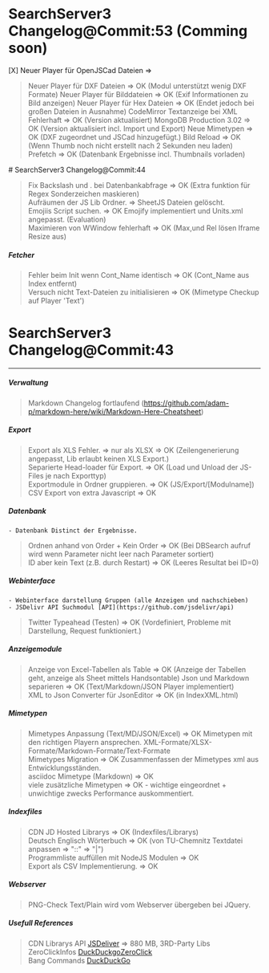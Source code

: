 # SearchServer3 Changelog@Commit:53 (Comming soon)

[X] Neuer Player für OpenJSCad Dateien			=> 
> Neuer Player für DXF Dateien					=> OK (Modul unterstützt wenig DXF Formate)
> Neuer Player für Bilddateien					=> OK (Exif Informationen zu Bild anzeigen)
> Neuer Player für Hex Dateien					=> OK (Endet jedoch bei großen Dateien in Ausnahme)
> CodeMirror Textanzeige bei XML Fehlerhaft		=> OK (Version aktualisiert)
> MongoDB Production 3.02						=> OK (Version aktualisiert incl. Import und Export)
> Neue Mimetypen								=> OK (DXF zugeordnet und JSCad hinzugefügt.)
> Bild Reload									=> OK (Wenn Thumb noch nicht erstellt nach 2 Sekunden neu laden)
> Prefetch										=> OK (Datenbank Ergebnisse incl. Thumbnails vorladen)

﻿# SearchServer3 Changelog@Commit:44

> Fix Backslash und . bei Datenbankabfrage 		=> OK (Extra funktion für Regex Sonderzeichen maskieren)<BR>
> Aufräumen der JS Lib Ordner.					=> SheetJS Dateien gelöscht.<BR>
> Emojiis Script suchen.						=> OK Emojify implementiert und Units.xml angepasst. (Evaluation)<BR>
> Maximieren von WWindow fehlerhaft				=> OK (Max,und Rel lösen Iframe Resize aus)<BR>

##### Fetcher
> Fehler beim Init wenn Cont_Name identisch		=> OK (Cont_Name aus Index entfernt)<BR>
> Versuch nicht Text-Dateien zu initialisieren	=> OK (Mimetype Checkup auf Player 'Text')<BR>

# SearchServer3 Changelog@Commit:43
----
##### Verwaltung
> Markdown Changelog fortlaufend (https://github.com/adam-p/markdown-here/wiki/Markdown-Here-Cheatsheet)

##### Export
> Export als XLS Fehler. => nur als XLSX 		=> OK (Zeilengenerierung angepasst, Lib erlaubt keinen XLS Export.)<BR>
> Separierte Head-loader für Export. 			=> OK (Load und Unload der JS-Files je nach Exporttyp)<BR>
> Exportmodule in Ordner gruppieren. 			=> OK (JS/Export/[Modulname])<BR>
> CSV Export von extra Javascript	 			=> OK <BR>

##### Datenbank
```
- Datenbank Distinct der Ergebnisse.
```

> Ordnen anhand von Order + Kein Order			=> OK (Bei DBSearch aufruf wird wenn Parameter nicht leer nach Parameter sortiert)<BR>
> ID aber kein Text (z.B. durch Restart)  		=> OK (Leeres Resultat bei ID=0)<BR>

##### Webinterface
```
- Webinterface darstellung Gruppen (alle Anzeigen und nachschieben)
- JSDelivr API Suchmodul [API](https://github.com/jsdelivr/api)
```

> Twitter Typeahead  (Testen) 					=> OK (Vordefiniert, Probleme mit Darstellung, Request funktioniert.)<BR>

##### Anzeigemodule
> Anzeige von Excel-Tabellen als Table			=> OK (Anzeige der Tabellen geht, anzeige als Sheet mittels Handsontable)
> Json und Markdown separieren					=> OK (Text/Markdown/JSON Player implementiert) <BR>
> XML to Json Converter für JsonEditor 			=> OK (in IndexXML.html)<BR>


##### Mimetypen
> Mimetypes Anpassung (Text/MD/JSON/Excel)		=> OK Mimetypen mit den richtigen Playern ansprechen. XML-Formate/XLSX-Formate/Markdown-Formate/Text-Formate<BR>
> Mimetypes Migration							=> OK Zusammenfassen der Mimetypes xml aus Entwicklungsständen.<BR>
> asciidoc Mimetype (Markdown)					=> OK<BR>
> viele zusätzliche Mimetypen 					=> OK - wichtige eingeordnet + unwichtige zwecks Performance auskommentiert. <BR>

##### Indexfiles
> CDN JD Hosted Librarys						=> OK (Indexfiles/Librarys)<BR>
> Deutsch Englisch Wörterbuch					=> OK (von TU-Chemnitz Textdatei anpassen => "::" => "|")<BR>
> Programmliste auffüllen mit NodeJS Modulen	=> OK<BR>
> Export als CSV Implementierung.				=> OK<BR>

##### Webserver
> PNG-Check Text/Plain wird vom Webserver übergeben bei JQuery.

##### Usefull References
> CDN Librarys API [JSDeliver](https://github.com/jsdelivr/jsdelivr) => 880 MB, 3RD-Party Libs <BR>
> ZeroClickInfos [DuckDuckgoZeroClick](https://duckduckgo.com/api) <BR>
> Bang Commands [DuckDuckGo](https://duckduckgo.com/bang.html) <BR>
